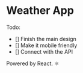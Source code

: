# Weather App

Todo:

- [] Finish the main design
- [] Make it mobile friendly
- [] Connect with the API

Powered by React. ⚛️
